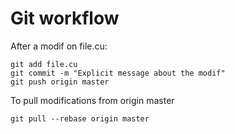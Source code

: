 # Git workflow

After a modif on file.cu:

	git add file.cu
	git commit -m "Explicit message about the modif"
	git push origin master

To pull modifications from origin master

	git pull --rebase origin master


